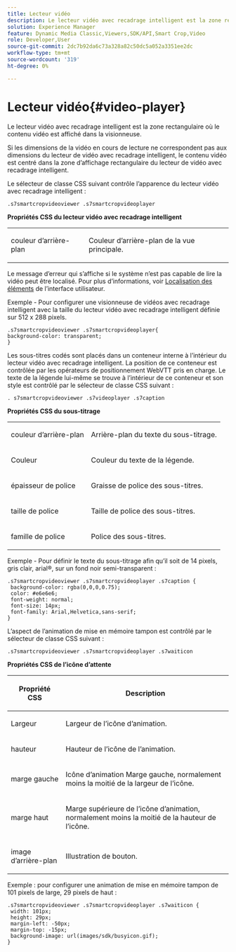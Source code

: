 ```yaml
---
title: Lecteur vidéo
description: Le lecteur vidéo avec recadrage intelligent est la zone rectangulaire où le contenu vidéo est affiché dans la visionneuse.
solution: Experience Manager
feature: Dynamic Media Classic,Viewers,SDK/API,Smart Crop,Video
role: Developer,User
source-git-commit: 2dc7b92da6c73a328a82c50dc5a052a3351ee2dc
workflow-type: tm+mt
source-wordcount: '319'
ht-degree: 0%

---
```


# Lecteur vidéo{#video-player}

Le lecteur vidéo avec recadrage intelligent est la zone rectangulaire où le contenu vidéo est affiché dans la visionneuse.

<!--<a id="section_061E550C1C1D4DB2BD663A898895B38C"></a>-->

Si les dimensions de la vidéo en cours de lecture ne correspondent pas aux dimensions du lecteur de vidéo avec recadrage intelligent, le contenu vidéo est centré dans la zone d’affichage rectangulaire du lecteur de vidéo avec recadrage intelligent.

Le sélecteur de classe CSS suivant contrôle l’apparence du lecteur vidéo avec recadrage intelligent :

```
.s7smartcropvideoviewer .s7smartcropvideoplayer
```

**Propriétés CSS du lecteur vidéo avec recadrage intelligent**

<table id="table_C48C56E696304C9BAFEE71BA9EA9A174"> 
 <tbody> 
  <tr> 
   <td colname="col1"> <p> <span class="codeph"> couleur d’arrière-plan </span> </p> </td> 
   <td colname="col2"> <p>Couleur d’arrière-plan de la vue principale. </p> </td> 
  </tr> 
 </tbody> 
</table>

Le message d’erreur qui s’affiche si le système n’est pas capable de lire la vidéo peut être localisé. Pour plus d’informations, voir [Localisation des éléments](../../../c-html5-aem-asset-viewers/c-html5-aem-smartcropvideo/r-html5-aem-smartcropvideo-viewer-localization.md#concept-1d5ca2d8480f4064a51eddba13940aad) de l’interface utilisateur.

Exemple - Pour configurer une visionneuse de vidéos avec recadrage intelligent avec la taille du lecteur vidéo avec recadrage intelligent définie sur 512 x 288 pixels.

```
.s7smartcropvideoviewer .s7smartcropvideoplayer{ 
background-color: transparent; 
}
```

Les sous-titres codés sont placés dans un conteneur interne à l’intérieur du lecteur vidéo avec recadrage intelligent. La position de ce conteneur est contrôlée par les opérateurs de positionnement WebVTT pris en charge. Le texte de la légende lui-même se trouve à l’intérieur de ce conteneur et son style est contrôlé par le sélecteur de classe CSS suivant :

`. s7smartcropvideoviewer .s7videoplayer .s7caption`

**Propriétés CSS du sous-titrage**

<table id="table_960E0D4FB91748FF9FC73C925B81879C"> 
 <tbody> 
  <tr> 
   <td colname="col1"> <p> <span class="codeph"> couleur d’arrière-plan </span> </p> </td> 
   <td colname="col2"> <p>Arrière-plan du texte du sous-titrage. </p> </td> 
  </tr> 
  <tr> 
   <td colname="col1"> <p> <span class="codeph"> Couleur </span> </p> </td> 
   <td colname="col2"> <p>Couleur du texte de la légende. </p> </td> 
  </tr> 
  <tr> 
   <td colname="col1"> <p> <span class="codeph"> épaisseur de police </span> </p> </td> 
   <td colname="col2"> <p> Graisse de police des sous-titres. </p> </td> 
  </tr> 
  <tr> 
   <td colname="col1"> <p> <span class="codeph"> taille de police </span> </p> </td> 
   <td colname="col2"> <p> Taille de police des sous-titres. </p> </td> 
  </tr> 
  <tr> 
   <td colname="col1"> <p> <span class="codeph"> famille de police </span> </p> </td> 
   <td colname="col2"> <p>Police des sous-titres. </p> </td> 
  </tr> 
 </tbody> 
</table>

Exemple - Pour définir le texte du sous-titrage afin qu’il soit de 14 pixels, gris clair, arial®, sur un fond noir semi-transparent :

```
.s7smartcropvideoviewer .s7smartcropvideoplayer .s7caption { 
 background-color: rgba(0,0,0,0.75); 
 color: #e6e6e6; 
 font-weight: normal; 
 font-size: 14px; 
 font-family: Arial,Helvetica,sans-serif; 
}
```

L’aspect de l’animation de mise en mémoire tampon est contrôlé par le sélecteur de classe CSS suivant :

```
.s7smartcropvideoviewer .s7smartcropvideoplayer .s7waiticon
```

**Propriétés CSS de l’icône d’attente**

<table id="table_8DB41A0FF2A746F78B763564C4F3EBE0"> 
 <thead> 
  <tr> 
   <th colname="col1" class="entry"> <p>Propriété CSS </p> </th> 
   <th colname="col2" class="entry"> <p>Description </p> </th> 
  </tr> 
 </thead>
 <tbody> 
  <tr> 
   <td colname="col1"> <p> <span class="codeph"> Largeur </span> </p> </td> 
   <td colname="col2"> <p> Largeur de l’icône d’animation. </p> </td> 
  </tr> 
  <tr> 
   <td colname="col1"> <p> <span class="codeph"> hauteur </span> </p> </td> 
   <td colname="col2"> <p> Hauteur de l’icône de l’animation. </p> </td> 
  </tr> 
  <tr> 
   <td colname="col1"> <p> <span class="codeph"> marge gauche </span> </p> </td> 
   <td colname="col2"> <p> Icône d’animation Marge gauche, normalement moins la moitié de la largeur de l’icône. </p> </td> 
  </tr> 
  <tr> 
   <td colname="col1"> <p> <span class="codeph"> marge haut </span> </p> </td> 
   <td colname="col2"> <p> Marge supérieure de l’icône d’animation, normalement moins la moitié de la hauteur de l’icône. </p> </td> 
  </tr> 
  <tr> 
   <td colname="col1"> <p> <span class="codeph"> image d’arrière-plan </span> </p> </td> 
   <td colname="col2"> <p> Illustration de bouton. </p> </td> 
  </tr> 
 </tbody> 
</table>

Exemple : pour configurer une animation de mise en mémoire tampon de 101 pixels de large, 29 pixels de haut :

```
.s7smartcropvideoviewer .s7smartcropvideoplayer .s7waiticon { 
 width: 101px; 
 height: 29px; 
 margin-left: -50px; 
 margin-top: -15px; 
 background-image: url(images/sdk/busyicon.gif); 
}
```
